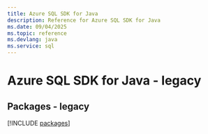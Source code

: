 ```yaml
---
title: Azure SQL SDK for Java
description: Reference for Azure SQL SDK for Java
ms.date: 09/04/2025
ms.topic: reference
ms.devlang: java
ms.service: sql
---
```

# Azure SQL SDK for Java - legacy
## Packages - legacy
[!INCLUDE [packages](sql-index.md)]